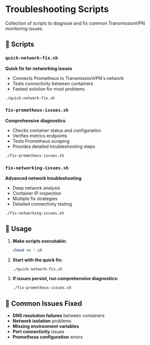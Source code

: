 # Troubleshooting Scripts

Collection of scripts to diagnose and fix common TransmissionVPN monitoring issues.

## 🔧 Scripts

### `quick-network-fix.sh`
**Quick fix for networking issues**
- Connects Prometheus to TransmissionVPN's network
- Tests connectivity between containers
- Fastest solution for most problems

```bash
./quick-network-fix.sh
```

### `fix-prometheus-issues.sh`
**Comprehensive diagnostics**
- Checks container status and configuration
- Verifies metrics endpoints
- Tests Prometheus scraping
- Provides detailed troubleshooting steps

```bash
./fix-prometheus-issues.sh
```

### `fix-networking-issues.sh`
**Advanced network troubleshooting**
- Deep network analysis
- Container IP inspection
- Multiple fix strategies
- Detailed connectivity testing

```bash
./fix-networking-issues.sh
```

## 🚀 Usage

1. **Make scripts executable:**
   ```bash
   chmod +x *.sh
   ```

2. **Start with the quick fix:**
   ```bash
   ./quick-network-fix.sh
   ```

3. **If issues persist, run comprehensive diagnostics:**
   ```bash
   ./fix-prometheus-issues.sh
   ```

## 🎯 Common Issues Fixed

- **DNS resolution failures** between containers
- **Network isolation** problems
- **Missing environment variables**
- **Port connectivity** issues
- **Prometheus configuration** errors 
